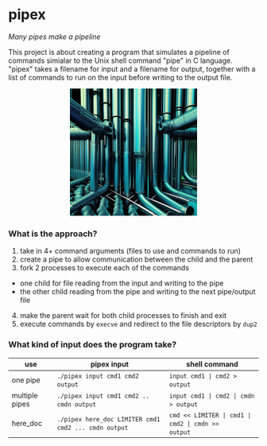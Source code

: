 # pipex
*Many pipes make a pipeline*

This project is about creating a program that simulates a pipeline of commands simialar to the Unix shell command "pipe" in C language. "pipex" takes a filename for input and a filename for output, together with a list of commands to run on the input before writing to the output file.

<p align="center">
  <img width="256" height="256" src="resources/Hotpot_matrix_pipes.png">
</p>

### What is the approach?
1. take in 4+ command arguments (files to use and commands to run)
2. create a pipe to allow communication between the child and the parent
3. fork 2 processes to execute each of the commands
* one child for file reading from the input and writing to the pipe
* the other child reading from the pipe and writing to the next pipe/output file
4. make the parent wait for both child processes to finish and exit
5. execute commands by <code>execve</code> and redirect to the file descriptors by <code>dup2</code>

### What kind of input does the program take?
| use            | pipex input                                                     | shell command                                                 |
|----------------|-----------------------------------------------------------------|---------------------------------------------------------------|
| one pipe       | <code>./pipex input cmd1 cmd2 output</code>                     | <code>input cmd1 \| cmd2 > output</code>                      |
| multiple pipes | <code>./pipex input cmd1 cmd2 .. cmdn output</code>             | <code>input cmd1 \| cmd2 \| cmdn > output</code>              |
| here_doc       | <code>./pipex here_doc LIMITER cmd1 cmd2 ... cmdn output</code> | <code>cmd << LIMITER \| cmd1 \| cmd2 \| cmdn >> output</code> |
